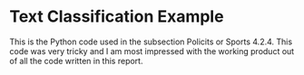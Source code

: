 # Text Classification Example

This is the Python code used in the subsection Policits or Sports 4.2.4. This code was very tricky and I am most impressed with the working product out of all the code written in this report.
